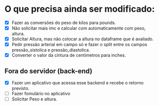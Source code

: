 # O que precisa ainda ser modificado:
- [X] Fazer as conversões do peso de kilos para pounds.
- [X] Não solicitar mais imc e calcular com automaticamente com peso, altura.
- [X] Solicitar Altura, mas não colocar a altura no dataframe que é avaliado.
- [X] Pedir pressão arterial em campo só e fazer o split entre os campos pressão_sistolica e pressão_diastolica.
- [X] Converter o valor da cintura de centimetros para inches.
  
## Fora do servidor (back-end)
- [X] Fazer um aplicativo que acessa esse backend e recebe o retorno previsto.
- [ ] Fazer fomulário no aplicativo
- [ ] Solicitar Peso e altura.

